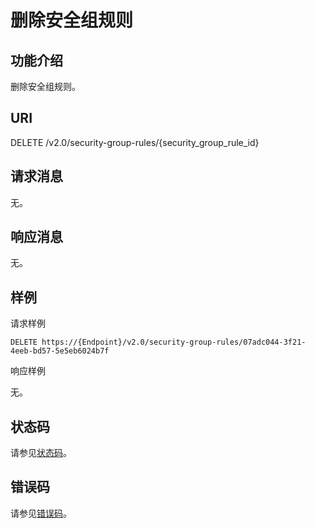 # 删除安全组规则<a name="vpc_sg02_0009"></a>

## 功能介绍<a name="section3752875416336"></a>

删除安全组规则。

## URI<a name="section5166852716336"></a>

DELETE /v2.0/security-group-rules/\{security\_group\_rule\_id\}

## 请求消息<a name="section5557462116336"></a>

无。

## 响应消息<a name="section550786216336"></a>

无。

## 样例<a name="section4563711616336"></a>

请求样例

```
DELETE https://{Endpoint}/v2.0/security-group-rules/07adc044-3f21-4eeb-bd57-5e5eb6024b7f
```

响应样例

无。

## 状态码<a name="section10470352390"></a>

请参见[状态码](状态码.md)。

## 错误码<a name="section85821649202813"></a>

请参见[错误码](错误码.md)。

